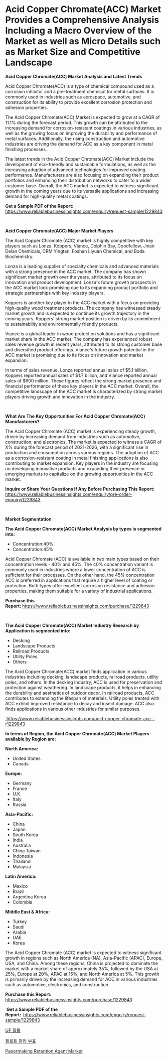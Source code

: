 <p><h1>Acid Copper Chromate(ACC) Market Provides a Comprehensive Analysis Including a Macro Overview of the Market as well as Micro Details such as Market Size and Competitive Landscape</h1></p><p><strong>Acid Copper Chromate(ACC) Market Analysis and Latest Trends</strong></p>
<p><p>Acid Copper Chromate(ACC) is a type of chemical compound used as a corrosion inhibitor and a pre-treatment chemical for metal surfaces. It is commonly used in industries such as aerospace, automotive, and construction for its ability to provide excellent corrosion protection and adhesion properties.</p><p>The Acid Copper Chromate(ACC) Market is expected to grow at a CAGR of 11.1% during the forecast period. This growth can be attributed to the increasing demand for corrosion-resistant coatings in various industries, as well as the growing focus on improving the durability and performance of metal surfaces. Additionally, the rising construction and automotive industries are driving the demand for ACC as a key component in metal finishing processes.</p><p>The latest trends in the Acid Copper Chromate(ACC) Market include the development of eco-friendly and sustainable formulations, as well as the increasing adoption of advanced technologies for improved coating performance. Manufacturers are also focusing on expanding their product portfolios and enhancing their distribution networks to cater to a wider customer base. Overall, the ACC market is expected to witness significant growth in the coming years due to its versatile applications and increasing demand for high-quality metal coatings.</p></p>
<p><strong>Get a Sample PDF of the Report:&nbsp;</strong> <a href="https://www.reliablebusinessinsights.com/enquiry/request-sample/1229843">https://www.reliablebusinessinsights.com/enquiry/request-sample/1229843</a></p>
<p>&nbsp;</p>
<p><strong>Acid Copper Chromate(ACC) Major Market Players</strong></p>
<p><p>The Acid Copper Chromate (ACC) market is highly competitive with key players such as Lonza, Koppers, Viance, Dolphin Bay, Goodfellow, Jinan Delan Chemicals, CRM Yingtan, Foshan Liyuan Chemical, and Boda Biochemistry. </p><p>Lonza is a leading supplier of specialty chemicals and advanced materials with a strong presence in the ACC market. The company has shown significant market growth over the years, attributed to its focus on innovation and product development. Lonza's future growth prospects in the ACC market look promising due to its expanding product portfolio and strategic partnerships with key industry players.</p><p>Koppers is another key player in the ACC market with a focus on providing high-quality wood treatment products. The company has witnessed steady market growth and is expected to continue its growth trajectory in the coming years. Koppers' strong market position is driven by its commitment to sustainability and environmentally friendly products.</p><p>Viance is a global leader in wood protection solutions and has a significant market share in the ACC market. The company has experienced robust sales revenue growth in recent years, attributed to its strong customer base and diversified product offerings. Viance's future growth potential in the ACC market is promising due to its focus on innovation and market expansion.</p><p>In terms of sales revenue, Lonza reported annual sales of $5.1 billion, Koppers reported annual sales of $1.7 billion, and Viance reported annual sales of $900 million. These figures reflect the strong market presence and financial performance of these key players in the ACC market. Overall, the competitive landscape of the ACC market is characterized by strong market players driving growth and innovation in the industry.</p></p>
<p>&nbsp;</p>
<p><strong>What Are The Key Opportunities For Acid Copper Chromate(ACC) Manufacturers?</strong></p>
<p><p>The Acid Copper Chromate (ACC) market is experiencing steady growth, driven by increasing demand from industries such as automotive, construction, and electronics. The market is expected to witness a CAGR of X% during the forecast period of 2021-2026, with a significant rise in production and consumption across various regions. The adoption of ACC as a corrosion-resistant coating in metal finishing applications is also contributing to market expansion. Key players in the industry are focusing on developing innovative products and expanding their presence in emerging markets to capitalize on the growing opportunities in the ACC market.</p></p>
<p><strong>Inquire or Share Your Questions If Any Before Purchasing This Report:</strong> <a href="https://www.reliablebusinessinsights.com/enquiry/pre-order-enquiry/1229843">https://www.reliablebusinessinsights.com/enquiry/pre-order-enquiry/1229843</a></p>
<p>&nbsp;</p>
<p><strong>Market Segmentation</strong></p>
<p><strong>The Acid Copper Chromate(ACC) Market Analysis by types is segmented into:</strong></p>
<p><ul><li>Concentration:40%</li><li>Concentration:45%</li></ul></p>
<p><p>Acid Copper Chromate (ACC) is available in two main types based on their concentration levels - 40% and 45%. The 40% concentration variant is commonly used in industries where a lower concentration of ACC is sufficient for their processes. On the other hand, the 45% concentration ACC is preferred in applications that require a higher level of coating or protection. Both types offer excellent corrosion resistance and adhesion properties, making them suitable for a variety of industrial applications.</p></p>
<p><strong>Purchase this Report:&nbsp;</strong><a href="https://www.reliablebusinessinsights.com/purchase/1229843">https://www.reliablebusinessinsights.com/purchase/1229843</a></p>
<p>&nbsp;</p>
<p><strong>The Acid Copper Chromate(ACC) Market Industry Research by Application is segmented into:</strong></p>
<p><ul><li>Decking</li><li>Landscape Products</li><li>Railroad Products</li><li>Utility Poles</li><li>Others</li></ul></p>
<p><p>The Acid Copper Chromate(ACC) market finds application in various industries including decking, landscape products, railroad products, utility poles, and others. In the decking industry, ACC is used for preservation and protection against weathering. In landscape products, it helps in enhancing the durability and aesthetics of outdoor decor. In railroad products, ACC contributes to extending the lifespan of materials. Utility poles treated with ACC exhibit improved resistance to decay and insect damage. ACC also finds applications in various other industries for similar purposes.</p></p>
<p><a href="https://www.reliablebusinessinsights.com/acid-copper-chromate-acc--r1229843">&nbsp;https://www.reliablebusinessinsights.com/acid-copper-chromate-acc--r1229843</a></p>
<p><strong>In terms of Region, the Acid Copper Chromate(ACC) Market Players available by Region are:</strong></p>
<p>
    <p> <strong> North America: </strong>
        <ul>
            <li>United States</li>
            <li>Canada</li>
        </ul>
        </p> 
    <p> <strong> Europe: </strong>
        <ul>
            <li>Germany</li>
            <li>France</li>
            <li>U.K.</li>
            <li>Italy</li>
            <li>Russia</li>
        </ul>
        </p> 
    <p> <strong> Asia-Pacific: </strong>
        <ul>
            <li>China</li>
            <li>Japan</li>
            <li>South Korea</li>
            <li>India</li>
            <li>Australia</li>
            <li>China Taiwan</li>
            <li>Indonesia</li>
            <li>Thailand</li>
            <li>Malaysia</li>
        </ul>
        </p> 
    <p> <strong> Latin America: </strong>
        <ul>
            <li>Mexico</li>
            <li>Brazil</li>
            <li>Argentina Korea</li>
            <li>Colombia</li>
        </ul>
        </p> 
    <p> <strong> Middle East & Africa: </strong>
        <ul>
            <li>Turkey</li>
            <li>Saudi</li>
            <li>Arabia</li>
            <li>UAE</li>
            <li>Korea</li>
        </ul>
    </p>
    </p>
<p><p>The Acid Copper Chromate (ACC) market is expected to witness significant growth in regions such as North America (NA), Asia-Pacific (APAC), Europe, USA, and China. Among these regions, China is projected to dominate the market with a market share of approximately 35%, followed by the USA at 25%, Europe at 20%, APAC at 15%, and North America at 5%. This growth is primarily driven by the increasing demand for ACC in various industries such as automotive, electronics, and construction.</p></p>
<p><strong>Purchase this Report: </strong><a href="https://www.reliablebusinessinsights.com/purchase/1229843">https://www.reliablebusinessinsights.com/purchase/1229843</a></p>
<p>&nbsp;<strong>Get a Sample PDF of the Report:&nbsp;&nbsp;</strong><a href="https://www.reliablebusinessinsights.com/enquiry/request-sample/1229843">https://www.reliablebusinessinsights.com/enquiry/request-sample/1229843</a></p>
<p><strong></strong></p>
<p><p><a href="https://github.com/alpinestartsekian/Market-Research-Report-List-1/blob/main/9692690143197.md">UF 필름</a></p><p><a href="https://medium.com/@howaoole34545/%ED%94%8C%EB%A1%9C%ED%8A%B8-%EC%B9%BC%EB%9D%BC-%EB%B6%80%EC%9D%B4-%EC%8B%9C%EC%9E%A5-%EC%84%B1%EC%9E%A5-%EC%A0%84%EB%A7%9D%EC%9D%80-2024%EB%85%84%EB%B6%80%ED%84%B0-2031%EB%85%84%EA%B9%8C%EC%A7%80%EC%9D%B4%EB%A9%B0-%EC%8B%9C%EC%9E%A5%EC%9D%98-%ED%8A%B8%EB%A0%8C%EB%93%9C-%EB%B6%84%EC%84%9D-%EC%9D%91%EC%9A%A9-%ED%94%84%EB%A1%9C%EA%B7%B8%EB%9E%A8-%EC%A7%80%EC%97%AD-%EB%B3%84-%EC%A0%84%EB%A7%9D-%EB%B0%8F-%EC%88%98%EC%9D%B5%EC%9D%84-%EA%B3%A0%EB%A0%A4%ED%95%98%EC%97%AC-%EC%9D%98-%EC%97%B0%ED%8F%89%EA%B7%A0-%EC%84%B1%EC%9E%A5%EB%A5%A0%EC%9D%84-%EC%98%88%EC%83%81%ED%95%98%EA%B3%A0-4c47868211b0">플로트 칼라 부표</a></p><p><a href="https://github.com/lukmanduiky01/Market-Research-Report-List-1/blob/main/papermaking-retention-agent-market.md">Papermaking Retention Agent Market</a></p></p>